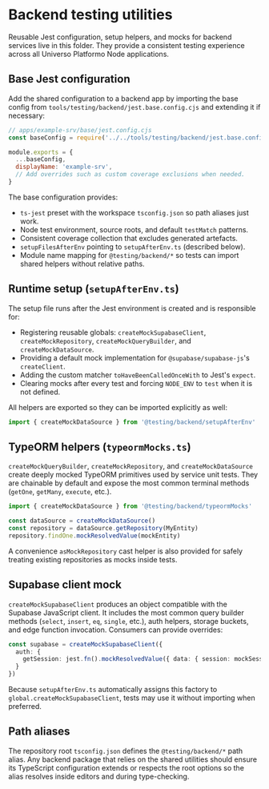 # Backend testing utilities

Reusable Jest configuration, setup helpers, and mocks for backend services live in this folder. They provide a consistent testing experience across all Universo Platformo Node applications.

## Base Jest configuration

Add the shared configuration to a backend app by importing the base config from `tools/testing/backend/jest.base.config.cjs` and extending it if necessary:

```js
// apps/example-srv/base/jest.config.cjs
const baseConfig = require('../../tools/testing/backend/jest.base.config.cjs')

module.exports = {
  ...baseConfig,
  displayName: 'example-srv',
  // Add overrides such as custom coverage exclusions when needed.
}
```

The base configuration provides:

- `ts-jest` preset with the workspace `tsconfig.json` so path aliases just work.
- Node test environment, source roots, and default `testMatch` patterns.
- Consistent coverage collection that excludes generated artefacts.
- `setupFilesAfterEnv` pointing to `setupAfterEnv.ts` (described below).
- Module name mapping for `@testing/backend/*` so tests can import shared helpers without relative paths.

## Runtime setup (`setupAfterEnv.ts`)

The setup file runs after the Jest environment is created and is responsible for:

- Registering reusable globals: `createMockSupabaseClient`, `createMockRepository`, `createMockQueryBuilder`, and `createMockDataSource`.
- Providing a default mock implementation for `@supabase/supabase-js`'s `createClient`.
- Adding the custom matcher `toHaveBeenCalledOnceWith` to Jest's `expect`.
- Clearing mocks after every test and forcing `NODE_ENV` to `test` when it is not defined.

All helpers are exported so they can be imported explicitly as well:

```ts
import { createMockDataSource } from '@testing/backend/setupAfterEnv'
```

## TypeORM helpers (`typeormMocks.ts`)

`createMockQueryBuilder`, `createMockRepository`, and `createMockDataSource` create deeply mocked TypeORM primitives used by service unit tests. They are chainable by default and expose the most common terminal methods (`getOne`, `getMany`, `execute`, etc.).

```ts
import { createMockDataSource } from '@testing/backend/typeormMocks'

const dataSource = createMockDataSource()
const repository = dataSource.getRepository(MyEntity)
repository.findOne.mockResolvedValue(mockEntity)
```

A convenience `asMockRepository` cast helper is also provided for safely treating existing repositories as mocks inside tests.

## Supabase client mock

`createMockSupabaseClient` produces an object compatible with the Supabase JavaScript client. It includes the most common query builder methods (`select`, `insert`, `eq`, `single`, etc.), auth helpers, storage buckets, and edge function invocation. Consumers can provide overrides:

```ts
const supabase = createMockSupabaseClient({
  auth: {
    getSession: jest.fn().mockResolvedValue({ data: { session: mockSession } })
  }
})
```

Because `setupAfterEnv.ts` automatically assigns this factory to `global.createMockSupabaseClient`, tests may use it without importing when preferred.

## Path aliases

The repository root `tsconfig.json` defines the `@testing/backend/*` path alias. Any backend package that relies on the shared utilities should ensure its TypeScript configuration extends or respects the root options so the alias resolves inside editors and during type-checking.
